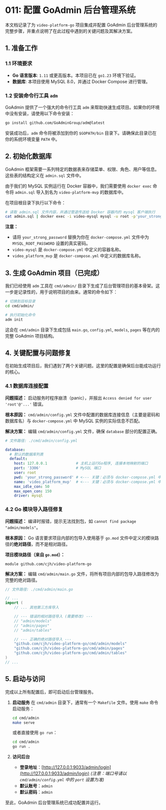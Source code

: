 # 011: 配置 GoAdmin 后台管理系统

本文档记录了为 `video-platform-go` 项目集成并配置 GoAdmin 后台管理系统的完整步骤，并重点说明了在此过程中遇到的关键问题及其解决方案。

## 1. 准备工作

### 1.1 环境要求
*   **Go 语言版本**: `1.11` 或更高版本。本项目已在 `go1.23` 环境下验证。
*   **数据库**: 本项目使用 MySQL 8.0，并通过 Docker Compose 进行管理。

### 1.2 安装命令行工具 `adm`
GoAdmin 提供了一个强大的命令行工具 `adm` 来帮助快速生成项目。如果你的环境中没有安装，请使用以下命令安装：

```bash
go install github.com/GoAdminGroup/adm@latest
```
安装成功后，`adm` 命令将被添加到你的 `$GOPATH/bin` 目录下。请确保此目录已在你的系统环境变量 `PATH` 中。

## 2. 初始化数据库

GoAdmin 框架需要一系列特定的数据表来存储菜单、权限、角色、用户等信息。这些表的结构定义在 `admin.sql` 文件中。

由于我们的 MySQL 实例运行在 Docker 容器中，我们需要使用 `docker exec` 命令将 `admin.sql` 导入到名为 `video-platform-mvp` 的数据库中。

在项目根目录下执行以下命令：

```bash
# 读取 admin.sql 文件内容，并通过管道传送给 Docker 容器内的 mysql 客户端执行
cat admin.sql | docker exec -i video-mysql mysql -u root -p'your_strong_password' video_platform_mvp
```

**注意：**
*   请将 `your_strong_password` 替换为你在 `docker-compose.yml` 文件中为 `MYSQL_ROOT_PASSWORD` 设置的真实密码。
*   `video-mysql` 是 `docker-compose.yml` 中定义的容器名称。
*   `video_platform_mvp` 是 `docker-compose.yml` 中定义的数据库名称。

## 3. 生成 GoAdmin 项目（已完成）

我们已经使用 `adm` 工具在 `cmd/admin/` 目录下生成了后台管理项目的基本骨架。这一步是记录性的，用于说明项目的由来。通常的命令如下：

```bash
# 切换到目标目录
cd cmd/admin/

# 执行初始化命令
adm init
```
这会在 `cmd/admin` 目录下生成包括 `main.go`, `config.yml`, `models`, `pages` 等在内的完整 GoAdmin 项目结构。

## 4. 关键配置与问题修复

在初始生成项目后，我们遇到了两个关键问题。这里的配置是确保后台能成功运行的核心。

### 4.1 数据库连接配置

**问题描述：**
启动服务时程序崩溃（panic），并报出 `Access denied for user 'root'@'...'` 错误。

**根本原因：**
`cmd/admin/config.yml` 文件中配置的数据库连接信息（主要是密码和数据库名）与 `docker-compose.yml` 中 MySQL 实例的实际信息不匹配。

**解决方案：**
编辑 `cmd/admin/config.yml` 文件，确保 `database` 部分的配置正确。

```yaml
# 文件路径: ./cmd/admin/config.yml

database:
  # 默认的数据库列表
  default:
    host: 127.0.0.1             # 主机上运行Go程序, 连接本地映射的端口
    port: '3306'                # MySQL 端口
    user: root
    pwd: 'your_strong_password' # <--- 关键：必须与 docker-compose.yml 中的密码一致
    name: 'video_platform_mvp'  # <--- 关键：必须与 docker-compose.yml 中的数据库名一致
    max_idle_con: 50
    max_open_con: 150
    driver: mysql
```

### 4.2 Go 模块导入路径修复

**问题描述：**
编译时报错，提示无法找到包，如 `cannot find package "admin/models"`。

**根本原因：**
Go 语言要求项目内部的包导入使用基于 `go.mod` 文件中定义的模块路径的**绝对路径**，而不是相对路径。

**项目模块路径（来自 `go.mod`）：**
```
module github.com/cjh/video-platform-go
```

**解决方案：**
编辑 `cmd/admin/main.go` 文件，将所有项目内部的包导入路径修改为完整的绝对路径。

```go
// 文件路径: ./cmd/admin/main.go

// ...
import (
    // ... 其他第三方库导入

    // --- 错误的相对路径导入 (需要修改) ---
    // "admin/models"
    // "admin/pages"
    // "admin/tables"

    // --- 正确的绝对路径导入 ---
    "github.com/cjh/video-platform-go/cmd/admin/models"
    "github.com/cjh/video-platform-go/cmd/admin/pages"
    "github.com/cjh/video-platform-go/cmd/admin/tables"
)
// ...
```

## 5. 启动与访问

完成以上所有配置后，即可启动后台管理服务。

1.  **启动服务**
    在 `cmd/admin` 目录下，通常有一个 `Makefile` 文件。使用 `make` 命令启动服务：

    ```bash
    cd cmd/admin
    make serve
    ```
    或者直接使用 `go run`：
    ```bash
    cd cmd/admin
    go run .
    ```

2.  **访问后台**
    *   **登录地址**：[http://127.0.0.1:9033/admin/login](http://127.0.0.1:9033/admin/login)
        *(注意：端口号请以 `cmd/admin/config.yml` 中的 `port` 设置为准)*
    *   **默认账号**：`admin`
    *   **默认密码**：`admin`

至此，GoAdmin 后台管理系统已成功配置并运行。
